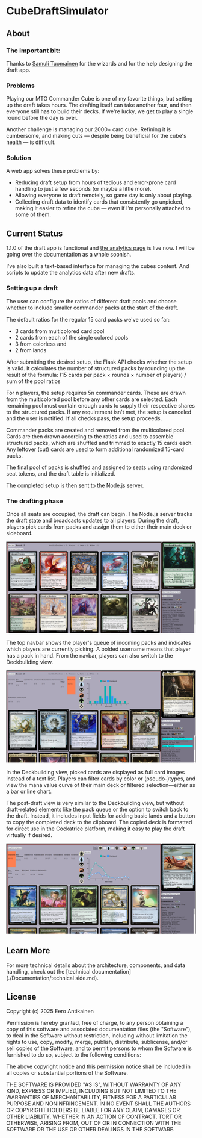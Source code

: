 # CubeDraftSimulator
<!-- ![DraftSimulator](https://github.com/EeroAnt/CubeDraftSimulator/actions/workflows/python-app.yml/badge.svg) -->
## About

### The important bit:
Thanks to [Samuli Tuomainen](https://samulituomainen.wixsite.com/portfolio) for the wizards and for the help designing the draft app. 

### Problems

Playing our MTG Commander Cube is one of my favorite things, but setting up the draft takes hours. The drafting itself can take another four, and then everyone still has to build their decks. If we're lucky, we get to play a single round before the day is over.

Another challenge is managing our 2000+ card cube. Refining it is cumbersome, and making cuts — despite being beneficial for the cube's health — is difficult.

### Solution

A web app solves these problems by:
 - Reducing draft setup from hours of tedious and error-prone card handling to just a few seconds (or maybe a little more).
 - Allowing everyone to draft remotely, so game day is only about playing.
 - Collecting draft data to identify cards that consistently go unpicked, making it easier to refine the cube — even if I’m personally attached to some of them.

## Current Status

1.1.0 of the draft app is functional and [the analytics page](https://cubestats-app.azurewebsites.net/) is live now. I will be going over the documentation as a whole soonish.  

I've also built a text-based interface for managing the cubes content. And scripts to update the analytics data after new drafts.

### Setting up a draft

The user can configure the ratios of different draft pools and choose whether to include smaller commander packs at the start of the draft. 

The default ratios for the regular 15 card packs we've used so far:
 - 3 cards from multicolored card pool
 - 2 cards from each of the single colored pools
 - 3 from colorless and
 - 2 from lands

After submitting the desired setup, the Flask API checks whether the setup is valid.
It calculates the number of structured packs by rounding up the result of the formula:
(15 cards per pack × rounds × number of players) / sum of the pool ratios

For n players, the setup requires 5n commander cards. These are drawn from the multicolored pool before any other cards are selected. Each remaining pool must contain enough cards to supply their respective shares to the structured packs. If any requirement isn't met, the setup is canceled and the user is notified. If all checks pass, the setup proceeds.

Commander packs are created and removed from the multicolored pool.
Cards are then drawn according to the ratios and used to assemble structured packs, which are shuffled and trimmed to exactly 15 cards each.
Any leftover (cut) cards are used to form additional randomized 15-card packs.

The final pool of packs is shuffled and assigned to seats using randomized seat tokens, and the draft table is initialized.

The completed setup is then sent to the Node.js server.

### The drafting phase

Once all seats are occupied, the draft can begin. The Node.js server tracks the draft state and broadcasts updates to all players. During the draft, players pick cards from packs and assign them to either their main deck or sideboard.

![](./Documentation/DraftView.PNG)

The top navbar shows the player's queue of incoming packs and indicates which players are currently picking. A bolded username means that player has a pack in hand. From the navbar, players can also switch to the Deckbuilding view.

![](./Documentation/DeckbuilderView.PNG)

In the Deckbuilding view, picked cards are displayed as full card images instead of a text list. Players can filter cards by color or (pseudo-)types, and view the mana value curve of their main deck or filtered selection—either as a bar or line chart.

The post-draft view is very similar to the Deckbuilding view, but without draft-related elements like the pack queue or the option to switch back to the draft. Instead, it includes input fields for adding basic lands and a button to copy the completed deck to the clipboard. The copied deck is formatted for direct use in the Cockatrice platform, making it easy to play the draft virtually if desired.


![](https://github.com/EeroAnt/CubeDraftSimulator/blob/main/Documentation/PostDraftView.PNG)

## Learn More

For more technical details about the architecture, components, and data handling, check out the [technical documentation](./Documentation/technical side.md).

## License

Copyright (c) 2025 Eero Antikainen
 
 Permission is hereby granted, free of charge, to any person obtaining
 a copy of this software and associated documentation files (the
 "Software"), to deal in the Software without restriction, including
 without limitation the rights to use, copy, modify, merge, publish,
 distribute, sublicense, and/or sell copies of the Software, and to
 permit persons to whom the Software is furnished to do so, subject to
 the following conditions:
 
 The above copyright notice and this permission notice shall be included
 in all copies or substantial portions of the Software.
 
 THE SOFTWARE IS PROVIDED "AS IS", WITHOUT WARRANTY OF ANY KIND,
 EXPRESS OR IMPLIED, INCLUDING BUT NOT LIMITED TO THE WARRANTIES OF
 MERCHANTABILITY, FITNESS FOR A PARTICULAR PURPOSE AND NONINFRINGEMENT.
 IN NO EVENT SHALL THE AUTHORS OR COPYRIGHT HOLDERS BE LIABLE FOR ANY
 CLAIM, DAMAGES OR OTHER LIABILITY, WHETHER IN AN ACTION OF CONTRACT,
 TORT OR OTHERWISE, ARISING FROM, OUT OF OR IN CONNECTION WITH THE
 SOFTWARE OR THE USE OR OTHER DEALINGS IN THE SOFTWARE.
